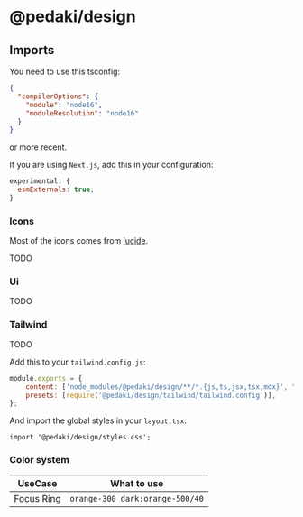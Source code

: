 # @pedaki/design

## Imports

You need to use this tsconfig:

```json file=tsconfig.json
{
  "compilerOptions": {
    "module": "node16",
    "moduleResolution": "node16"
  }
}
```

or more recent.

If you are using `Next.js`, add this in your configuration:

```js file=next.config.js
experimental: {
  esmExternals: true;
}
```

### Icons

Most of the icons comes from [lucide](https://lucide.dev/).

TODO

### Ui

TODO

### Tailwind

TODO

Add this to your `tailwind.config.js`:

```js file=tailwind.config.js
module.exports = {
    content: ['node_modules/@pedaki/design/**/*.{js,ts,jsx,tsx,mdx}', "src/**/*.{js,ts,jsx,tsx,mdx}"],
    presets: [require('@pedaki/design/tailwind/tailwind.config')],
};
```

And import the global styles in your `layout.tsx`:

```tsx file=index.tsx
import '@pedaki/design/styles.css';
```

### Color system

| UseCase    | What to use                     |
|------------|---------------------------------|
| Focus Ring | `orange-300 dark:orange-500/40` |
